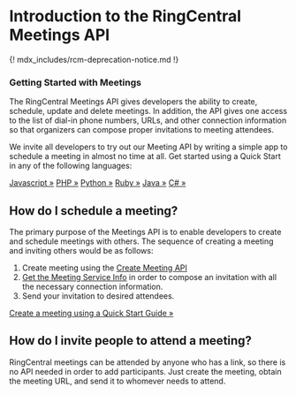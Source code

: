 # Introduction to the RingCentral Meetings API

{! mdx_includes/rcm-deprecation-notice.md !}

<div class="jumbotron pt-1">
  <h3 class="display-5">Getting Started with Meetings</h3>
  <p class="lead">The RingCentral Meetings API gives developers the ability to create, schedule, update and delete meetings. In addition, the API gives one access to the list of dial-in phone numbers, URLs, and other connection information so that organizers can compose proper invitations to meeting attendees.</p>
  <p>We invite all developers to try out our Meeting API by writing a simple app to schedule a meeting in almost no time at all. Get started using a Quick Start in any of the following languages:</p>
  <a href="quick-start/#Javascript" class="btn btn-light qs-link">Javascript &raquo;</a>
  <a href="quick-start/#PHP" class="btn btn-light qs-link">PHP &raquo;</a>
  <a href="quick-start/#Python" class="btn btn-light qs-link">Python &raquo;</a>
  <a href="quick-start/#Ruby" class="btn btn-light qs-link">Ruby &raquo;</a>
  <a href="quick-start/#Java" class="btn btn-light qs-link">Java &raquo;</a>
  <a href="quick-start/#C#" class="btn btn-light qs-link">C# &raquo;</a>
</div>

## How do I schedule a meeting?

The primary purpose of the Meetings API is to enable developers to create and schedule meetings with others. The sequence of creating a meeting and inviting others would be as follows:

1. Create meeting using the [Create Meeting API](https://developers.ringcentral.com/api-reference/Meeting-Management/createMeeting)
2. [Get the Meeting Service Info](https://developers.ringcentral.com/api-reference/Meeting-Configuration/readMeetingServiceInfo) in order to compose an invitation with all the necessary connection information.
3. Send your invitation to desired attendees.

[Create a meeting using a Quick Start Guide &raquo;](./quick-start/)

## How do I invite people to attend a meeting?

RingCentral meetings can be attended by anyone who has a link, so there is no API needed in order to add participants. Just create the meeting, obtain the meeting URL, and send it to whomever needs to attend. 
